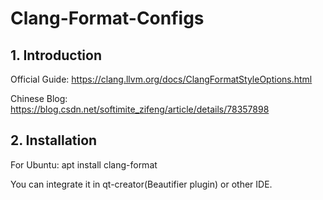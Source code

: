 # Clang-Format-Configs
## 1. Introduction
Official Guide: https://clang.llvm.org/docs/ClangFormatStyleOptions.html  

Chinese Blog: https://blog.csdn.net/softimite_zifeng/article/details/78357898  

## 2. Installation 
For Ubuntu:
apt install clang-format  

You can integrate it in qt-creator(Beautifier plugin) or other IDE. 
